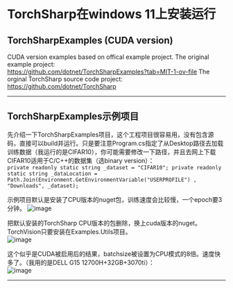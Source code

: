 # TorchSharp在windows 11上安装运行  

## TorchSharpExamples (CUDA version)
CUDA version examples based on offical example project.
The original example project:  
https://github.com/dotnet/TorchSharpExamples?tab=MIT-1-ov-file
The orginal TorchSharp source code project:  
https://github.com/dotnet/TorchSharp

-----------------------------------------
## TorchSharpExamples示例项目  
先介绍一下TorchSharpExamples项目，这个工程项目很容易用，没有包含源码，直接可以build并运行。只是要注意Program.cs指定了从Desktop路径去加载训练数据（我运行的是CIFAR10），你可能需要修改一下路径，并且去网上下载CIFAR10适用于C/C++的数据集（选binary version）：  
`private readonly static string _dataset = "CIFAR10";
private readonly static string _dataLocation = Path.Join(Environment.GetEnvironmentVariable("USERPROFILE") , "Downloads", _dataset);`

示例项目默认是安装了CPU版本的nuget包，训练速度会比较慢，一个epoch要3分钟。
![image](https://github.com/user-attachments/assets/e8051491-64a1-45e1-aa21-06a131bea543)  

把默认安装的TorchSharp CPU版本的包删除，换上cuda版本的nuget。TorchVision只要安装在Examples.Utils项目。  
![image](https://github.com/user-attachments/assets/82ea8608-8554-4b7b-8a9d-f127550cde0c)  

这个似乎是CUDA被启用后的结果，batchsize被设置为CPU模式的8倍。速度快多了。（我用的是DELL G15 12700H+32GB+3070ti）：  
![image](https://github.com/user-attachments/assets/24d599aa-6a50-45eb-b1c8-4cb930a1065a)


-----------------------------------------

